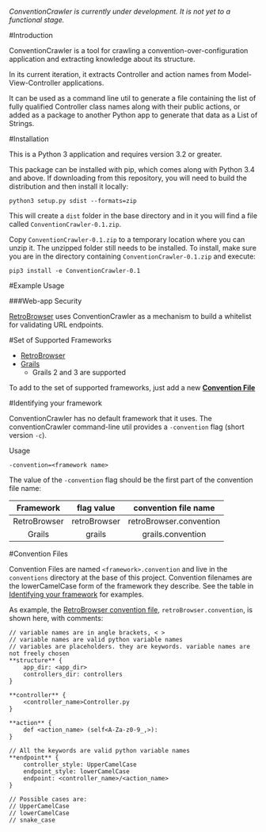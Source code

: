 _ConventionCrawler is currently under development. It is not yet to a functional stage._

#Introduction

ConventionCrawler is a tool for crawling a convention-over-configuration application and extracting knowledge
about its structure.

In its current iteration, it extracts Controller and action names from Model-View-Controller applications.

It can be used as a command line util to generate a file containing the list of fully qualified Controller class
names along with their public actions, or added as a package to another Python app to generate that data as a
List of Strings.

#Installation

This is a Python 3 application and requires version 3.2 or greater.

This package can be installed with pip, which comes along with Python 3.4 and above. If downloading from this 
repository, you will need to build the distribution and then install it locally:

`python3 setup.py sdist --formats=zip`

This will create a `dist` folder in the base directory and in it you will find a file called `ConventionCrawler-0.1.zip`.

Copy `ConventionCrawler-0.1.zip` to a temporary location where you can unzip it. The unzipped folder still needs
to be installed. To install, make sure you are in the directory containing `ConventionCrawler-0.1.zip` and execute:

`pip3 install -e ConventionCrawler-0.1`

#Example Usage

###Web-app Security

[RetroBrowser](https://github.com/allisonf/retro-browser) uses ConventionCrawler as a mechanism to build a 
whitelist for validating URL endpoints.

#Set of Supported Frameworks

* [RetroBrowser](https://github.com/allisonf/retro-browser)
* [Grails](https://grails.org)
    * Grails 2 and 3 are supported

To add to the set of supported frameworks, just add a new [**Convention File**](#convention-files)

#<a name="identifying-your-framework">Identifying your framework</a>

ConventionCrawler has no default framework that it uses. The conventionCrawler command-line util provides
a `-convention` flag (short version `-c`).

Usage

`-convention=<framework name>`

The value of the `-convention` flag should be the first part of the convention file name:

| Framework    | flag value   | convention file name    |
| :----------: | :----------: | :---------------------: |
| RetroBrowser | retroBrowser | retroBrowser.convention |
| Grails       | grails       | grails.convention       |

#<a name="convention-files">Convention Files</a>  

Convention Files are named `<framework>.convention` and live in the `conventions` directory at the base
of this project. Convention filenames are the lowerCamelCase form of the framework they describe. See the table in
[Identifying your framework](#identifying-your-framework) for examples.

As example, the [RetroBrowser convention file](../../blob/master/conventions/retroBrowser.convention),
`retroBrowser.convention`, is shown here, with comments:

```
// variable names are in angle brackets, < >
// variable names are valid python variable names
// variables are placeholders. they are keywords. variable names are not freely chosen
**structure** {
    app_dir: <app_dir>
    controllers_dir: controllers
}

**controller** {
    <controller_name>Controller.py
}

**action** {
    def <action_name> (self<A-Za-z0-9_,>):
}

// All the keywords are valid python variable names
**endpoint** {
    controller_style: UpperCamelCase
    endpoint_style: lowerCamelCase
    endpoint: <controller_name>/<action_name>
}

// Possible cases are:
// UpperCamelCase
// lowerCamelCase
// snake_case
```